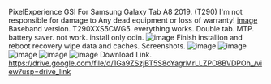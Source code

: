 PixelExperience GSI For Samsung Galaxy Tab A8 2019. (T290)
I'm not responsible for damage to Any dead equipment or loss of warranty!
[image](https://github.com/HeribertYavuz/t290pixelexp/assets/44903095/4aa81d12-c34d-46e5-ae66-17512f8a5201)
Baseband version. T290XXS5CWG5.
everything works.
Double tab. MTP. battery saver. not work.
install only odin.
![image](https://github.com/HeribertYavuz/t290pixelexp/assets/44903095/433bb020-8fc4-47eb-bdab-cec8ddf65ad5)
Finish installion and reboot recovery wipe data and caches.
Screenshots.
![image](https://github.com/HeribertYavuz/t290pixelexp/assets/44903095/7e91dbf6-5409-4e4b-be65-f0e35c8164ca)
![image](https://github.com/HeribertYavuz/t290pixelexp/assets/44903095/f8e60d52-88a1-414d-8ca4-2682373cd473)
![image](https://github.com/HeribertYavuz/t290pixelexp/assets/44903095/5a6c1715-0820-4ce1-aed5-3c64dabb6fcf)
![image](https://github.com/HeribertYavuz/t290pixelexp/assets/44903095/a4f93f57-f905-4ed9-8166-c6298489e400)
![image](https://github.com/HeribertYavuz/t290pixelexp/assets/44903095/0eb44c4d-f838-4f77-a965-6c18c2d7912c)
Download Link. https://drive.google.com/file/d/1Ga9ZSzjBT5S8oYagrMrLLZPO8BVDPOh_/view?usp=drive_link
